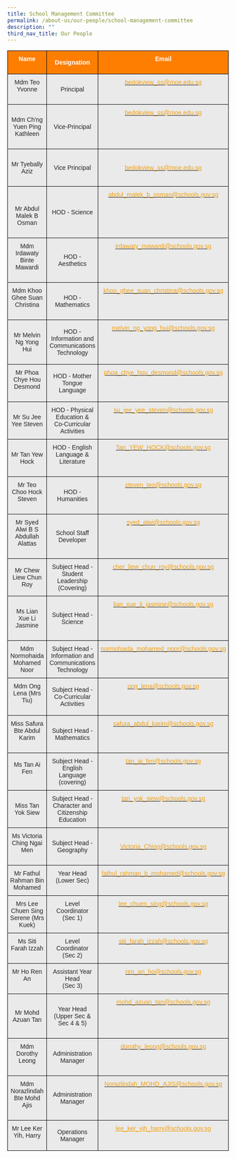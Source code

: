 ```yaml
---
title: School Management Committee
permalink: /about-us/our-people/school-management-committee
description: ""
third_nav_title: Our People
---
```

<style type="text/css">
.tg  {border-collapse:collapse;border-spacing:0;}
.tg td{border-color:black;border-style:solid;border-width:1px;font-family:Arial, sans-serif;font-size:14px;
  overflow:hidden;padding:10px 5px;word-break:normal;}
.tg th{border-color:black;border-style:solid;border-width:1px;font-family:Arial, sans-serif;font-size:14px;
  font-weight:normal;overflow:hidden;padding:10px 5px;word-break:normal;}
.tg .tg-41i5{background-color:#EAEAEA;color:#F2A00F;text-align:center;vertical-align:top}
.tg .tg-pa0n{background-color:#FD7E00;color:#FFF;font-weight:bold;text-align:center;vertical-align:middle}
.tg .tg-ii8k{background-color:#EAEAEA;color:#222;text-align:center;vertical-align:top}
.tg .tg-t0cp{background-color:#FD7E00;color:#FFF;font-weight:bold;text-align:center;vertical-align:top}
.tg .tg-ku5w{background-color:#EAEAEA;color:#222;text-align:center;vertical-align:middle}
</style>
<table class="tg">
<thead>
  <tr>
    <th class="tg-pa0n" colspan="2"><span style="color:#FFF;background-color:#FD7E00">Name</span><br><br></th>
    <th class="tg-pa0n"><span style="color:#FFF;background-color:#FD7E00">Designation</span><br></th>
    <th class="tg-t0cp"><span style="color:#FFF;background-color:#FD7E00">Email</span><br><br></th>
  </tr>
</thead>
<tbody>
  <tr>
    <td class="tg-ii8k" colspan="2"><span style="color:#222;background-color:#EAEAEA">Mdm Teo Yvonne</span><br><br></td>
    <td class="tg-ku5w"><span style="color:#222;background-color:#EAEAEA">Principal</span></td>
    <td class="tg-41i5"><a href="mailto:bedokview_ss@moe.edu.sg"><span style="text-decoration:none;color:#F2A00F">bedokview_ss@moe.edu.sg</span></a></td>
  </tr>
  <tr>
    <td class="tg-ku5w" colspan="2"><span style="color:#222;background-color:#EAEAEA"> </span><br><span style="color:#222;background-color:#EAEAEA">Mdm Ch'ng Yuen Ping Kathleen</span><br><br></td>
    <td class="tg-ku5w"><span style="color:#222;background-color:#EAEAEA">Vice-Principal</span></td>
    <td class="tg-41i5"><a href="mailto:bedokview_ss@moe.edu.sg"><span style="text-decoration:none;color:#F2A00F">bedokview_ss@moe.edu.sg</span></a></td>
  </tr>
  <tr>
    <td class="tg-ku5w" colspan="2"><span style="color:#222;background-color:#EAEAEA"> </span><br><span style="color:#222;background-color:#EAEAEA">Mr Tyebally Aziz</span><br><br></td>
    <td class="tg-ku5w"><span style="color:#222;background-color:#EAEAEA">Vice Principal </span></td>
    <td class="tg-ku5w"><span style="color:#222;background-color:#EAEAEA"> </span><a href="mailto:bedokview_ss@moe.edu.sg"><span style="text-decoration:none;color:#F2A00F">bedokview_ss@moe.edu.sg</span></a></td>
  </tr>
  <tr>
    <td class="tg-ku5w" colspan="2"><span style="color:#222;background-color:#EAEAEA"> </span><br><br><span style="color:#222;background-color:#EAEAEA">Mr Abdul Malek B Osman</span><br><br></td>
    <td class="tg-ku5w"><span style="color:#222;background-color:#EAEAEA">HOD - Science</span></td>
    <td class="tg-41i5"><a href="mailto:abdul_malek_b_osman@schools.gov.sg"><span style="text-decoration:none;color:#F2A00F">abdul_malek_b_osman@schools.gov.sg</span></a></td>
  </tr>
  <tr>
    <td class="tg-ii8k" colspan="2"><span style="color:#222;background-color:#EAEAEA">Mdm Irdawaty Binte Mawardi</span><br><br></td>
    <td class="tg-ku5w"><span style="color:#222;background-color:#EAEAEA">HOD - Aesthetics   </span></td>
    <td class="tg-41i5"><a href="mailto:irdawaty_mawardi@schools.gov.sg"><span style="text-decoration:none;color:#F2A00F">irdawaty_mawardi@schools.gov.sg</span></a></td>
  </tr>
  <tr>
    <td class="tg-ii8k" colspan="2"><span style="color:#222;background-color:#EAEAEA">Mdm Khoo Ghee Suan Christina</span><br><br></td>
    <td class="tg-ku5w"><span style="color:#222;background-color:#EAEAEA">HOD - Mathematics   </span></td>
    <td class="tg-41i5"><a href="mailto:khoo_ghee_suan_christina@schools.gov.sg"><span style="text-decoration:none;color:#F2A00F">khoo_ghee_suan_christina@schools.gov.sg</span></a></td>
  </tr>
  <tr>
    <td class="tg-ku5w" colspan="2"><span style="color:#222;background-color:#EAEAEA"> </span><br><span style="color:#222;background-color:#EAEAEA">Mr Melvin Ng Yong Hui</span><br><br></td>
    <td class="tg-ku5w"><span style="color:#222;background-color:#EAEAEA">HOD - Information and Communications Technology</span></td>
    <td class="tg-41i5"><a href="mailto:melvin_ng_yong_hui@schools.gov.sg"><span style="text-decoration:none;color:#F2A00F">melvin_ng_yong_hui@schools.gov.sg</span></a></td>
  </tr>
  <tr>
    <td class="tg-ii8k" colspan="2"><span style="color:#222;background-color:#EAEAEA">Mr Phoa Chye Hou Desmond</span><br><br></td>
    <td class="tg-ku5w"><span style="color:#222;background-color:#EAEAEA"> HOD - Mother Tongue Language</span></td>
    <td class="tg-41i5"><a href="mailto:phoa_chye_hou_desmond@schools.gov.sg"><span style="text-decoration:none;color:#F2A00F">phoa_chye_hou_desmond@schools.gov.sg</span></a><span style="color:#222;background-color:#EAEAEA"> </span></td>
  </tr>
  <tr>
    <td class="tg-ku5w" colspan="2"><span style="color:#222;background-color:#EAEAEA"> Mr Su Jee Yee Steven</span></td>
    <td class="tg-ku5w"><span style="color:#222;background-color:#EAEAEA">HOD - Physical Education &amp;</span><br><span style="color:#222;background-color:#EAEAEA">Co-Curricular Activities </span></td>
    <td class="tg-41i5"><a href="mailto:su_jee_yee_steven@schools.gov.sg"><span style="text-decoration:none;color:#F2A00F">su_jee_yee_steven@schools.gov.sg </span></a></td>
  </tr>
  <tr>
    <td class="tg-ku5w" colspan="2"><span style="color:#222;background-color:#EAEAEA">Mr Tan Yew Hock</span></td>
    <td class="tg-ku5w"><span style="color:#222;background-color:#EAEAEA">HOD - English Language &amp; Literature </span><br><br></td>
    <td class="tg-41i5"><a href="mailto:Tan_YEW_HOCK@schools.gov.sg"><span style="text-decoration:none;color:#F2A00F">Tan_YEW_HOCK@schools.gov.sg </span></a></td>
  </tr>
  <tr>
    <td class="tg-ii8k" colspan="2"><span style="color:#222;background-color:#EAEAEA">Mr Teo Choo Hock Steven</span><br><br></td>
    <td class="tg-ku5w"><span style="color:#222;background-color:#EAEAEA"> HOD - Humanities</span></td>
    <td class="tg-41i5"><a href="mailto:steven_teo@schools.gov.sg"><span style="text-decoration:none;color:#F2A00F">steven_teo@schools.gov.sg</span></a></td>
  </tr>
  <tr>
    <td class="tg-ii8k" colspan="2"><span style="color:#222;background-color:#EAEAEA">Mr Syed Alwi B S Abdullah Alattas</span><br><br></td>
    <td class="tg-ku5w"><span style="color:#222;background-color:#EAEAEA"> School Staff Developer</span></td>
    <td class="tg-41i5"><a href="mailto:syed_alwi@schools.gov.sg"><span style="text-decoration:none;color:#F2A00F">syed_alwi@schools.gov.sg</span></a><br></td>
  </tr>
  <tr>
    <td class="tg-ku5w" colspan="2"><span style="color:#222;background-color:#EAEAEA">Mr Chew Liew Chun Roy</span></td>
    <td class="tg-ku5w"><span style="color:#222;background-color:#EAEAEA"> Subject Head -</span><br><span style="color:#222;background-color:#EAEAEA">Student Leadership</span><br><span style="color:#222;background-color:#EAEAEA">(Covering)</span></td>
    <td class="tg-41i5"><a href="mailto:cher_liew_chun_roy@schools.gov.sg"><span style="text-decoration:none;color:#F2A00F"> cher_liew_chun_roy@schools.gov.sg</span></a></td>
  </tr>
  <tr>
    <td class="tg-ku5w" colspan="2"><span style="color:#222;background-color:#EAEAEA"> </span><br><span style="color:#222;background-color:#EAEAEA">Ms Lian Xue Li Jasmine</span><br><br></td>
    <td class="tg-ku5w"><span style="color:#222;background-color:#EAEAEA"> Subject Head - Science</span></td>
    <td class="tg-41i5"><a href="mailto:lian_xue_li_jasmine@schools.gov.sg"><span style="text-decoration:none;color:#F2A00F">lian_xue_li_jasmine@schools.gov.sg </span></a></td>
  </tr>
  <tr>
    <td class="tg-ku5w" colspan="2"><span style="color:#222;background-color:#EAEAEA">Mdm Normohaida Mohamed Noor</span></td>
    <td class="tg-ku5w"><span style="color:#222;background-color:#EAEAEA"> Subject Head - Information and Communications Technology</span></td>
    <td class="tg-41i5"><a href="mailto:normohaida_mohamed_noor@schools.gov.sg"><span style="text-decoration:none;color:#F2A00F">normohaida_mohamed_noor@schools.gov.sg</span></a><span style="color:#222;background-color:#EAEAEA"> </span></td>
  </tr>
  <tr>
    <td class="tg-ii8k" colspan="2"><span style="color:#222;background-color:#EAEAEA">Mdm Ong Lena (Mrs Tiu)</span><br><br></td>
    <td class="tg-ku5w"><span style="color:#222;background-color:#EAEAEA"> Subject Head -</span><br><span style="color:#222;background-color:#EAEAEA">Co-Curricular Activities</span></td>
    <td class="tg-41i5"><a href="mailto:ong_lena@schools.gov.sg"><span style="text-decoration:none;color:#F2A00F">ong_lena@schools.gov.sg </span></a></td>
  </tr>
  <tr>
    <td class="tg-ii8k" colspan="2"><span style="color:#222;background-color:#EAEAEA"> Miss Safura Bte Abdul Karim </span><br><br></td>
    <td class="tg-ku5w"><span style="color:#222;background-color:#EAEAEA">Subject Head - Mathematics </span></td>
    <td class="tg-41i5"><a href="mailto:safura_abdul_karim@schools.gov.sg"><span style="text-decoration:none;color:#F2A00F">safura_abdul_karim@schools.gov.sg</span></a></td>
  </tr>
  <tr>
    <td class="tg-ku5w" colspan="2"><span style="color:#222;background-color:#EAEAEA">Ms Tan Ai Fen</span><br><br></td>
    <td class="tg-ku5w"><span style="color:#222;background-color:#EAEAEA">Subject Head - English Language </span><br><span style="color:#222;background-color:#EAEAEA">(covering)</span><br></td>
    <td class="tg-41i5"><a href="mailto:tan_ai_fen@schools.gov.sg"><span style="text-decoration:none;color:#F2A00F">tan_ai_fen@schools.gov.sg </span></a></td>
  </tr>
  <tr>
    <td class="tg-ku5w" colspan="2"><span style="color:#222;background-color:#EAEAEA"> Miss Tan Yok Siew</span></td>
    <td class="tg-ku5w"><span style="color:#222;background-color:#EAEAEA">Subject Head - Character and Citizenship Education</span></td>
    <td class="tg-41i5"><a href="mailto:tan_yok_siew@schools.gov.sg"><span style="text-decoration:none;color:#F2A00F">tan_yok_siew@schools.gov.sg</span></a><span style="color:#222;background-color:#EAEAEA"> </span></td>
  </tr>
  <tr>
    <td class="tg-ii8k" colspan="2"><span style="color:#222;background-color:#EAEAEA"> Ms Victoria Ching Ngai Men</span><br><br></td>
    <td class="tg-ku5w"><span style="color:#222;background-color:#EAEAEA">Subject Head - Geography </span></td>
    <td class="tg-ku5w"><span style="color:#222;background-color:#EAEAEA"> </span><a href="mailto:Victoria_Ching@schools.gov.sg"><span style="text-decoration:none;color:#F2A00F">Victoria_Ching@schools.gov.sg</span></a></td>
  </tr>
  <tr>
    <td class="tg-ku5w" colspan="2"><span style="color:#222;background-color:#EAEAEA">Mr Fathul Rahman Bin Mohamed</span></td>
    <td class="tg-ii8k"><span style="color:#222;background-color:#EAEAEA"> Year Head</span><br><span style="color:#222;background-color:#EAEAEA">(Lower Sec)</span><br><br></td>
    <td class="tg-41i5"><a href="mailto:fathul_rahman_b_mohamed@schools.gov.sg"><span style="text-decoration:none;color:#F2A00F">fathul_rahman_b_mohamed@schools.gov.sg</span></a></td>
  </tr>
  <tr>
    <td class="tg-ku5w" colspan="2"><span style="color:#222;background-color:#EAEAEA">Mrs Lee Chuen Sing Serene (Mrs Kuek)</span><br></td>
    <td class="tg-ii8k"><span style="color:#222;background-color:#EAEAEA">Level Coordinator</span><br><span style="color:#222;background-color:#EAEAEA">(Sec 1)</span><br><br></td>
    <td class="tg-41i5"><a href="mailto:lee_chuen_sing@schools.gov.sg"><span style="text-decoration:none;color:#F2A00F">lee_chuen_sing@schools.gov.sg</span></a><br></td>
  </tr>
  <tr>
    <td class="tg-ii8k" colspan="2"><span style="color:#222;background-color:#EAEAEA">Ms Siti Farah Izzah</span><br><span style="color:#222;background-color:#EAEAEA"> </span></td>
    <td class="tg-ku5w"><span style="color:#222;background-color:#EAEAEA"> Level Coordinator</span><br><span style="color:#222;background-color:#EAEAEA">(Sec 2)</span></td>
    <td class="tg-41i5"><a href="mailto:siti_farah_izzah@schools.gov.sg"><span style="text-decoration:none;color:#F2A00F">siti_farah_izzah@schools.gov.sg </span></a></td>
  </tr>
  <tr>
    <td class="tg-ii8k" colspan="2"><span style="color:#222;background-color:#EAEAEA">Mr Ho Ren An</span><br><br></td>
    <td class="tg-ku5w"><span style="color:#222;background-color:#EAEAEA">Assistant Year Head</span><br><span style="color:#222;background-color:#EAEAEA">(Sec 3)</span><br></td>
    <td class="tg-41i5"><a href="mailto:ren_an_ho@schools.gov.sg"><span style="text-decoration:none;color:#F2A00F">ren_an_ho@schools.gov.sg</span></a><span style="color:#222;background-color:#EAEAEA"> </span></td>
  </tr>
  <tr>
    <td class="tg-ku5w" colspan="2"><span style="color:#222;background-color:#EAEAEA">Mr Mohd Azuan Tan</span></td>
    <td class="tg-ku5w"><span style="color:#222;background-color:#EAEAEA"> </span><br><span style="color:#222;background-color:#EAEAEA"> Year Head</span><br><span style="color:#222;background-color:#EAEAEA">(Upper Sec &amp; Sec 4 &amp; 5)</span><br><br></td>
    <td class="tg-41i5"><a href="mailto:mohd_azuan_tan@schools.gov.sg"><span style="text-decoration:none;color:#F2A00F">mohd_azuan_tan@schools.gov.sg</span></a><span style="color:#222;background-color:#EAEAEA"> </span></td>
  </tr>
  <tr>
    <td class="tg-ii8k" colspan="2"><span style="color:#222;background-color:#EAEAEA"> Mdm Dorothy Leong</span><br><br></td>
    <td class="tg-ku5w"><span style="color:#222;background-color:#EAEAEA">Administration Manager </span></td>
    <td class="tg-41i5"><a href="mailto:dorothy_leong@schools.gov.sg"><span style="text-decoration:none;color:#F2A00F">dorothy_leong@schools.gov.sg</span></a><span style="color:#222;background-color:#EAEAEA"> </span></td>
  </tr>
  <tr>
    <td class="tg-ii8k" colspan="2"><span style="color:#222;background-color:#EAEAEA">Mdm Norazlindah Bte Mohd Ajis</span><br><br></td>
    <td class="tg-ku5w"><span style="color:#222;background-color:#EAEAEA"> Administration Manager</span></td>
    <td class="tg-41i5"><a href="mailto:Norazlindah_MOHD_AJIS@schools.gov.sg"><span style="text-decoration:none;color:#F2A00F">Norazlindah_MOHD_AJIS@schools.gov.sg </span></a></td>
  </tr>
  <tr>
    <td class="tg-ii8k" colspan="2"><span style="color:#222;background-color:#EAEAEA">Mr Lee Ker Yih, Harry</span><br><br></td>
    <td class="tg-ku5w"><span style="color:#222;background-color:#EAEAEA"> Operations Manager </span></td>
    <td class="tg-ii8k"><a href="mailto:lee_ker_yih_harry@schools.gov.sg"><span style="text-decoration:underline;color:#F2A00F">lee_ker_yih_harry@schools.gov.sg</span></a></td>
  </tr>
</tbody>
</table>